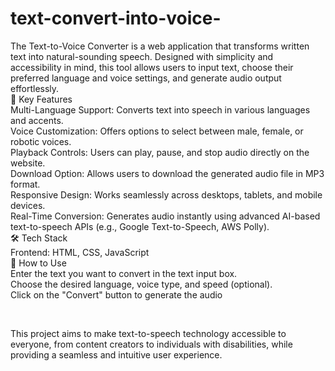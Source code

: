# text-convert-into-voice-
The Text-to-Voice Converter is a web application that transforms written text into natural-sounding speech. Designed with simplicity and accessibility in mind, this tool allows users to input text, choose their preferred language and voice settings, and generate audio output effortlessly.
<br>
🌟 Key Features <br>
Multi-Language Support: Converts text into speech in various languages and accents. <br>
Voice Customization: Offers options to select between male, female, or robotic voices. <br>
Playback Controls: Users can play, pause, and stop audio directly on the website. <br>
Download Option: Allows users to download the generated audio file in MP3 format. <br>
Responsive Design: Works seamlessly across desktops, tablets, and mobile devices. <br>
Real-Time Conversion: Generates audio instantly using advanced AI-based text-to-speech APIs (e.g., Google Text-to-Speech, AWS Polly).
<br>
🛠️ Tech Stack <br>
Frontend: HTML, CSS, JavaScript 
<br>
🚀 How to Use <br>
Enter the text you want to convert in the text input box. <br>
Choose the desired language, voice type, and speed (optional). <br>
Click on the "Convert" button to generate the audio

<br>

 This project aims to make text-to-speech technology accessible to everyone, from content creators to individuals with disabilities, while providing a seamless and intuitive user experience.
